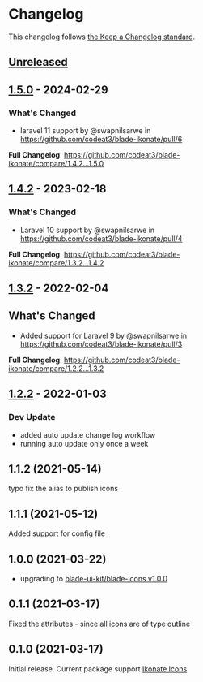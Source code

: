 # Changelog

This changelog follows [the Keep a Changelog standard](https://keepachangelog.com).

## [Unreleased](https://github.com/codeat3/blade-ikonate/compare/1.5.0...HEAD)

## [1.5.0](https://github.com/codeat3/blade-ikonate/compare/1.4.2...1.5.0) - 2024-02-29

### What's Changed

* laravel 11 support by @swapnilsarwe in https://github.com/codeat3/blade-ikonate/pull/6

**Full Changelog**: https://github.com/codeat3/blade-ikonate/compare/1.4.2...1.5.0

## [1.4.2](https://github.com/codeat3/blade-ikonate/compare/1.3.2...1.4.2) - 2023-02-18

### What's Changed

- Laravel 10 support by @swapnilsarwe in https://github.com/codeat3/blade-ikonate/pull/4

**Full Changelog**: https://github.com/codeat3/blade-ikonate/compare/1.3.2...1.4.2

## [1.3.2](https://github.com/codeat3/blade-ikonate/compare/1.2.2...1.3.2) - 2022-02-04

## What's Changed

- Added support for Laravel 9 by @swapnilsarwe in https://github.com/codeat3/blade-ikonate/pull/3

**Full Changelog**: https://github.com/codeat3/blade-ikonate/compare/1.2.2...1.3.2

## [1.2.2](https://github.com/codeat3/blade-ikonate/compare/1.1.2...1.2.2) - 2022-01-03

### Dev Update

- added auto update change log workflow
- running auto update only once a week

## 1.1.2 (2021-05-14)

typo fix the alias to publish icons

## 1.1.1 (2021-05-12)

Added support for config file

## 1.0.0 (2021-03-22)

- upgrading to [blade-ui-kit/blade-icons v1.0.0](https://github.com/blade-ui-kit/blade-icons/releases/tag/1.0.0)

## 0.1.1 (2021-03-17)

Fixed the attributes - since all icons are of type outline

## 0.1.0 (2021-03-17)

Initial release.
Current package support [Ikonate Icons](https://github.com/mikolajdobrucki/ikonate/releases/tag/v1.1.1)
